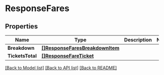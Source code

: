 # ResponseFares

## Properties

Name | Type | Description | Notes
------------ | ------------- | ------------- | -------------
**Breakdown** | [**[]ResponseFaresBreakdownItem**](ResponseFaresBreakdownItem.md) |  | 
**TicketsTotal** | [**[]ResponseFareTicket**](ResponseFareTicket.md) |  | 

[[Back to Model list]](../README.md#documentation-for-models) [[Back to API list]](../README.md#documentation-for-api-endpoints) [[Back to README]](../README.md)


